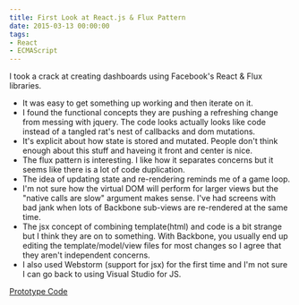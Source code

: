 ```yaml
---
title: First Look at React.js & Flux Pattern
date: 2015-03-13 00:00:00
tags:
- React
- ECMAScript
---
```

I took a crack at creating dashboards using Facebook's React & Flux libraries.

- It was easy to get something up working and then iterate on it.
- I found the functional concepts they are pushing a refreshing change from messing with jquery.  The code looks actually looks like code instead of a tangled rat's nest of callbacks and dom mutations.
- It's explicit about how state is stored and mutated.  People don't think enough about this stuff and haveing it front and center is nice.
- The flux pattern is interesting.  I like how it separates concerns but it seems like there is a lot of code duplication.
- The idea of updating state and re-rendering reminds me of a game loop.
- I'm not sure how the virtual DOM will perform for larger views but the "native calls are slow" argument makes sense.  I've had screens with bad jank when lots of Backbone sub-views are re-rendered at the same time.
- The jsx concept of combining template(html) and code is a bit strange but I think they are on to something.  With Backbone, you usually end up editing the template/model/view files for most changes so I agree that they aren't independent concerns.
- I also used Webstorm (support for jsx) for the first time and I'm not sure I can go back to using Visual Studio for JS.

[Prototype Code](https://github.com/DForshner/ReactFluxDashboardProto)